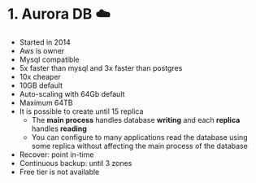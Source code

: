 # 1. Aurora DB ☁️

- Started in 2014
- Aws is owner
- Mysql compatible
- 5x faster than mysql and 3x faster than postgres
- 10x cheaper
- 10GB default
- Auto-scaling with 64Gb default
- Maximum 64TB
- It is possible to create until 15 replica
  - The **main process** handles database **writing** and each **replica** handles **reading**
  - You can configure to many applications read the database using some replica without affecting the main process of the database
- Recover: point in-time
- Continuous backup: until 3 zones
- Free tier is not available